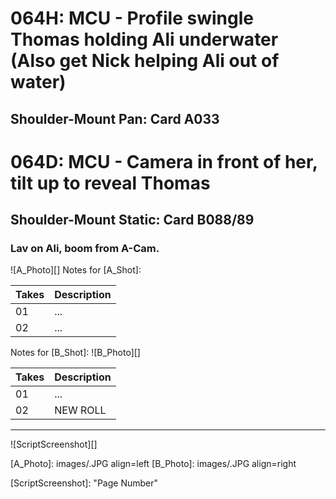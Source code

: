 # 064H: MCU - Profile swingle Thomas holding Ali underwater (Also get Nick helping Ali out of water)
## Shoulder-Mount Pan: Card A033

# 064D: MCU - Camera in front of her, tilt up to reveal Thomas
## Shoulder-Mount Static: Card B088/89

### Lav on Ali, boom from A-Cam.

![A_Photo][]
Notes for [A_Shot]: 

| Takes | Description |
|:---|:----|
| 01 | ... |
| 02 | ... |

Notes for [B_Shot]: 
![B_Photo][]

| Takes | Description |
|:---|:----|
| 01 | ... |
| 02 | NEW ROLL |

----

![ScriptScreenshot][]


[A_Photo]:  images/.JPG align=left
[B_Photo]:  images/.JPG align=right

[ScriptScreenshot]: "Page Number"